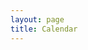 ```yaml
---
layout: page
title: Calendar
---
```

<html>
    <head>
        <meta name="viewport" content="initial-scale=1, maximum-scale=1">
        <title>Calendar</title>
    </head>
    <body>
        <div id="events-list" style="width:100%">
            <script src="script.js"></script>
        </div>
    </body>
</html>
